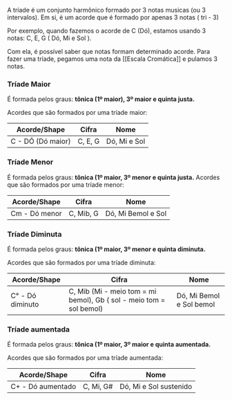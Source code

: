 
A tríade é um conjunto harmônico formado por 3 notas musicas (ou 3 intervalos). 
Em si, é um acorde que é formado por apenas 3 notas ( tri - 3)


Por exemplo, quando fazemos o acorde de C (Dó), estamos usando 3 notas:
C, E, G ( Dó, Mi e Sol ).

Com ela, é possível saber que notas formam determinado acorde. Para fazer uma tríade, pegamos uma nota da [[Escala Cromática]] e pulamos 3 notas.

### Tríade Maior
É formada pelos graus: **tônica (1º maior), 3º maior e quinta justa.**

Acordes que são formados por uma tríade maior:

| Acorde/Shape      | Cifra   | Nome         |
| ----------------- | ------- | ------------ |
| C - DÓ (Dó maior) | C, E, G | Dó, Mi e Sol |


### Tríade Menor
É formada pelos graus: **tônica (1º maior, 3º menor e quinta justa.**
Acordes que são formados por uma tríade menor:

| Acorde/Shape  | Cifra     | Nome               |
| ------------- | --------- | ------------------ |
| Cm - Dó menor | C, Mib, G | Dó, Mi Bemol e Sol |


### Tríade Diminuta
É formada pelos graus: **tônica (1º maior, 3º menor e quinta diminuta.**

Acordes que são formados por uma tríade diminuta:

| Acorde/Shape     | Cifra                                                               | Nome                     |
| ---------------- | ------------------------------------------------------------------- | ------------------------ |
| C° - Dó diminuto | C, Mib (Mi - meio tom = mi bemol), Gb ( sol - meio tom = sol bemol) | Dó, Mi Bemol e Sol bemol |


### Tríade aumentada
É formada pelos graus: **tônica (1º maior, 3º maior e quinta aumentada.**

Acordes que são formados por uma tríade aumentada:

| Acorde/Shape      | Cifra     | Nome                   |
| ----------------- | --------- | ---------------------- |
| C+ - Dó aumentado | C, Mi, G# | Dó, Mi e Sol sustenido |
